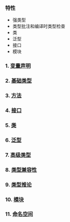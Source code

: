 ### 特性

- 强类型
- 类型批注和编译时类型检查
- 类
- 泛型
- 接口
- 模块

### 1. [变量声明](./demo/demo-declare/README.md)

### 2. [基础类型](./demo/demo-basetype/README.md)

### 3. [方法](./demo/demo-function/README.md)

### 4. [接口](./demo/demo-interface/README.md)

### 5. [类](./demo/demo-class/README.md)

### 6. [泛型](./demo/demo-generic/README.md)

### 7. [高级类型](./demo/demo-senior/README.md)

### 8. [类型兼容性](./demo/demo-compatibility/README.md)

### 9. [类型推论](./demo/demo-inference/README.md)

### 10. [模块](./demo/demo-module/README.md)

### 11. [命名空间](./demo/demo-namespace/README.md)
